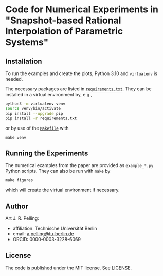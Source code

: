 # Code for Numerical Experiments in "Snapshot-based Rational Interpolation of Parametric Systems"

## Installation

To run the examples and create the plots, Python 3.10 and `virtualenv` is needed.

The necessary packages are listed in [`requirements.txt`](requirements.txt).
They can be installed in a virtual environment by, e.g.,

```bash
python3 -m virtualenv venv
source venv/bin/activate
pip install --upgrade pip
pip install -r requirements.txt
```

or by use of the [`Makefile`](Makefile) with

``` shell
make venv
```

## Running the Experiments

The numerical examples from the paper are provided as `example_*.py` Python scripts. They can also be run with `make` by

``` shell
make figures
```

which will create the virtual environment if necessary.

## Author

Art J. R. Pelling:

- affiliation: Technische Universität Berlin
- email: a.pelling@tu-berlin.de
- ORCiD: 0000-0003-3228-6069

## License

The code is published under the MIT license.
See [LICENSE](LICENSE).
